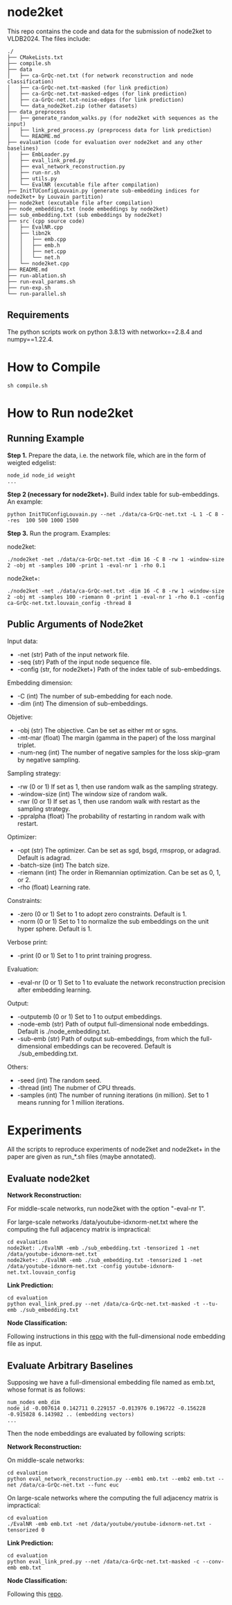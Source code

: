 # node2ket

This repo contains the code and data for the submission of node2ket to VLDB2024. The files include:

```
./
├── CMakeLists.txt
├── compile.sh
├── data
│   ├── ca-GrQc-net.txt (for network reconstruction and node classification)
│   ├── ca-GrQc-net.txt-masked (for link prediction)
│   ├── ca-GrQc-net.txt-masked-edges (for link prediction)
│   ├── ca-GrQc-net.txt-noise-edges (for link prediction)
│   └── data_node2ket.zip (other datasets)
├── data_preprocess
│   ├── generate_random_walks.py (for node2ket with sequences as the input)
│   ├── link_pred_process.py (preprocess data for link prediction)
│   └── README.md
├── evaluation (code for evaluation over node2ket and any other baselines)
│   ├── EmbLoader.py
│   ├── eval_link_pred.py
│   ├── eval_network_reconstruction.py
│   ├── run-nr.sh
│   ├── utils.py
│   └── EvalNR (excutable file after compilation)
├── InitTUConfigLouvain.py (generate sub-embedding indices for node2ket+ by Louvain partition)
├── node2ket (excutable file after compilation)
├── node_embedding.txt (node embeddings by node2ket)
├── sub_embedding.txt (sub embeddings by node2ket)
├── src (cpp source code)
│   ├── EvalNR.cpp
│   ├── libn2k
│   │   ├── emb.cpp
│   │   ├── emb.h
│   │   ├── net.cpp
│   │   └── net.h
│   └── node2ket.cpp
├── README.md
├── run-ablation.sh
├── run-eval_params.sh
├── run-exp.sh
└── run-parallel.sh
```

## Requirements

The python scripts work on python 3.8.13 with networkx==2.8.4 and numpy==1.22.4.


# How to Compile

```
sh compile.sh
```

# How to Run node2ket

## Running Example

**Step 1.** Prepare the data, i.e. the network file, which are in the form of weigted edgelist:
```
node_id node_id weight
...
```

**Step 2 (necessary for node2ket+).** Build index table for sub-embeddings. An example:
```
python InitTUConfigLouvain.py --net ./data/ca-GrQc-net.txt -L 1 -C 8 --res  100 500 1000 1500
```

**Step 3.** Run the program. Examples:

node2ket:
```
./node2ket -net ./data/ca-GrQc-net.txt -dim 16 -C 8 -rw 1 -window-size 2 -obj mt -samples 100 -print 1 -eval-nr 1 -rho 0.1
```

node2ket+:
```
./node2ket -net ./data/ca-GrQc-net.txt -dim 16 -C 8 -rw 1 -window-size 2 -obj mt -samples 100 -riemann 0 -print 1 -eval-nr 1 -rho 0.1 -config ca-GrQc-net.txt.louvain_config -thread 8
```

## Public Arguments of Node2ket

Input data:
- -net (str) Path of the input network file.
- -seq (str) Path of the input node sequence file. 
- -config (str, for node2ket+) Path of the index table of sub-embeddings.

Embedding dimension:
- -C (int) The number of sub-embedding for each node.
- -dim (int) The dimension of sub-embeddings.

Objetive:
- -obj (str) The objective. Can be set as either mt or sgns.
- -mt-mar (float) The margin (gamma in the paper) of the loss marginal triplet.
- -num-neg (int) The number of negative samples for the loss skip-gram by negative sampling.

Sampling strategy:
- -rw (0 or 1) If set as 1, then use random walk as the sampling strategy.
- -window-size (int) The window size of random walk.
- -rwr (0 or 1) If set as 1, then use random walk with restart as the sampling strategy.
- -ppralpha (float) The probability of restarting in random walk with restart.

Optimizer:
- -opt (str) The optimizer. Can be set as sgd, bsgd, rmsprop, or adagrad. Default is adagrad.
- -batch-size (int) The batch size.
- -riemann (int) The order in Riemannian optimization. Can be set as 0, 1, or 2.
- -rho (float) Learning rate.

Constraints:
- -zero (0 or 1) Set to 1 to adopt zero constraints. Default is 1.
- -norm (0 or 1) Set to 1 to normalize the sub embeddings on the unit hyper sphere. Default is 1.

Verbose print:
- -print (0 or 1) Set to 1 to print training progress.

Evaluation:
- -eval-nr (0 or 1) Set to 1 to evaluate the network reconstruction precision after embedding learning.

Output:
- -outputemb (0 or 1) Set to 1 to output embeddings.
- -node-emb (str) Path of output full-dimensional node embeddings. Default is ./node_embedding.txt.
- -sub-emb (str) Path of output sub-embeddings, from which the full-dimensional embeddings can be recovered. Default is ./sub_embedding.txt.

Others:
- -seed (int) The random seed.
- -thread (int) The nubmer of CPU threads.
- -samples (int) The number of running iterations (in million). Set to 1 means running for 1 million iterations.


# Experiments

All the scripts to reproduce experiments of node2ket and node2ket+ in the paper are given as run_*.sh files (maybe annotated).

## Evaluate node2ket

**Network Reconstruction:**

For middle-scale networks, run node2ket with the option "-eval-nr 1".

For large-scale networks /data/youtube-idxnorm-net.txt where the computing the full adjacency matrix is impractical:

```
cd evaluation
node2ket: ./EvalNR -emb ./sub_embedding.txt -tensorized 1 -net /data/youtube-idxnorm-net.txt
node2ket+: ./EvalNR -emb ./sub_embedding.txt -tensorized 1 -net /data/youtube-idxnorm-net.txt -config youtube-idxnorm-net.txt.louvain_config
```

**Link Prediction:**

```
cd evaluation
python eval_link_pred.py --net /data/ca-GrQc-net.txt-masked -t --tu-emb ./sub_embedding.txt
```


**Node Classification:**

Following instructions in this [repo](https://github.com/ShawXh/Evaluate-Embedding) with the full-dimensional node embedding file as input.

## Evaluate Arbitrary Baselines

Supposing we have a full-dimensional embedding file named as emb.txt, whose format is as follows:
```
num_nodes emb_dim
node_id -0.007614 0.142711 0.229157 -0.013976 0.196722 -0.156228 -0.915828 6.143982 .. (embedding vectors)
...
```
Then the node embeddings are evaluated by following scripts:

**Network Reconstruction:**

On middle-scale networks:

```
cd evaluation
python eval_network_reconstruction.py --emb1 emb.txt --emb2 emb.txt --net /data/ca-GrQc-net.txt --func euc
```

On large-scale networks where the computing the full adjacency matrix is impractical:

```
cd evaluation
./EvalNR -emb emb.txt -net /data/youtube/youtube-idxnorm-net.txt -tensorized 0
```

**Link Prediction:**
```
cd evaluation
python eval_link_pred.py --net /data/ca-GrQc-net.txt-masked -c --conv-emb emb.txt
```

**Node Classification:**

Following this [repo](https://github.com/ShawXh/Evaluate-Embedding).